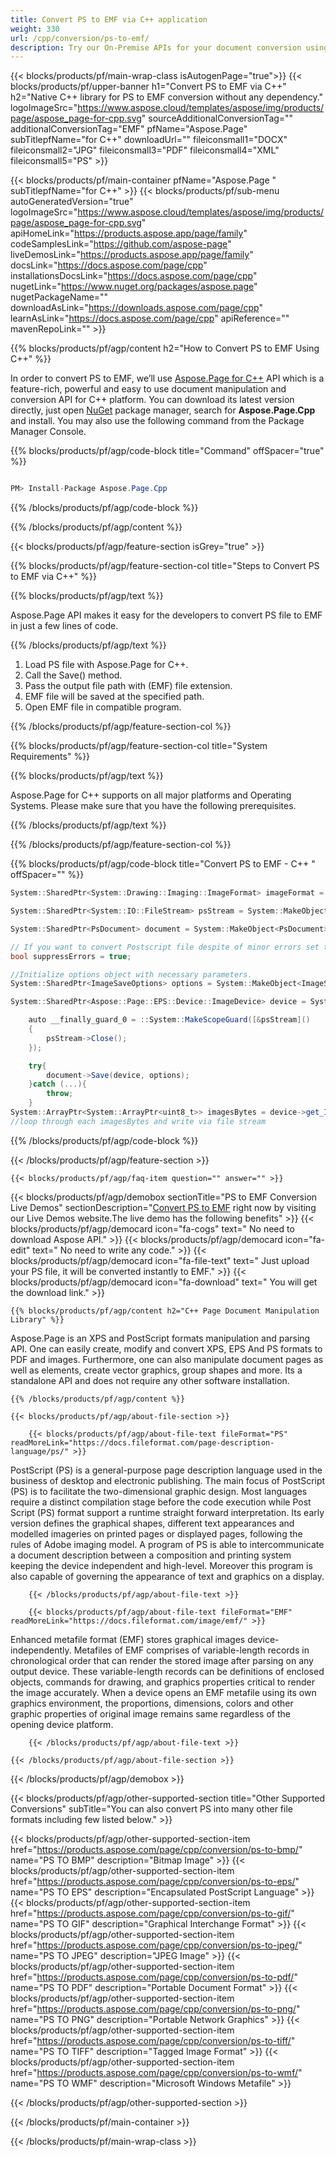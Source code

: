 ```yaml
---
title: Convert PS to EMF via C++ application 
weight: 330
url: /cpp/conversion/ps-to-emf/ 
description: Try our On-Premise APIs for your document conversion using C++ Runtime Environment for Windows 32 bit, Windows 64 bit and Linux 64 bit.
---
```


{{< blocks/products/pf/main-wrap-class isAutogenPage="true">}}
{{< blocks/products/pf/upper-banner h1="Convert PS to EMF via C++" h2="Native C++ library for PS to EMF conversion without any dependency." logoImageSrc="https://www.aspose.cloud/templates/aspose/img/products/page/aspose_page-for-cpp.svg" sourceAdditionalConversionTag="" additionalConversionTag="EMF" pfName="Aspose.Page" subTitlepfName="for C++" downloadUrl="" fileiconsmall1="DOCX" fileiconsmall2="JPG" fileiconsmall3="PDF" fileiconsmall4="XML" fileiconsmall5="PS" >}}

{{< blocks/products/pf/main-container pfName="Aspose.Page " subTitlepfName="for C++" >}}
{{< blocks/products/pf/sub-menu autoGeneratedVersion="true" logoImageSrc="https://www.aspose.cloud/templates/aspose/img/products/page/aspose_page-for-cpp.svg" apiHomeLink="https://products.aspose.app/page/family" codeSamplesLink="https://github.com/aspose-page" liveDemosLink="https://products.aspose.app/page/family" docsLink="https://docs.aspose.com/page/cpp" installationsDocsLink="https://docs.aspose.com/page/cpp" nugetLink="https://www.nuget.org/packages/aspose.page" nugetPackageName="" downloadAsLink="https://downloads.aspose.com/page/cpp" learnAsLink="https://docs.aspose.com/page/cpp" apiReference="" mavenRepoLink="" >}}

{{% blocks/products/pf/agp/content h2="How to Convert PS to EMF Using C++" %}}

 In order to convert PS to EMF, we’ll use
 [Aspose.Page for C++](https://products.aspose.com/page/cpp) 
 API which is a feature-rich, powerful and easy to use document manipulation and conversion API for C++ platform. You can download its latest version directly, just open
 [NuGet](https://www.nuget.org/packages/aspose.page) 
 package manager, search for
 **Aspose.Page.Cpp** 
 and install. You may also use the following command from the Package Manager Console.

{{% blocks/products/pf/agp/code-block title="Command" offSpacer="true" %}}

```cs

PM> Install-Package Aspose.Page.Cpp

```

{{% /blocks/products/pf/agp/code-block %}}

{{% /blocks/products/pf/agp/content %}}

{{< blocks/products/pf/agp/feature-section isGrey="true" >}}

{{% blocks/products/pf/agp/feature-section-col title="Steps to Convert PS to EMF via C++" %}}

{{% blocks/products/pf/agp/text %}}

 Aspose.Page API makes it easy for the developers to convert PS file to EMF in just a few lines of code.

{{% /blocks/products/pf/agp/text %}}

1.  Load PS file with Aspose.Page for C++.
1.  Call the Save() method.
1.  Pass the output file path with (EMF) file extension.
1.  EMF file will be saved at the specified path.
1.  Open EMF file in compatible program.

{{% /blocks/products/pf/agp/feature-section-col %}}

{{% blocks/products/pf/agp/feature-section-col title="System Requirements" %}}

{{% blocks/products/pf/agp/text %}}

 Aspose.Page for C++ supports on all major platforms and Operating Systems. Please make sure that you have the following prerequisites.

{{% /blocks/products/pf/agp/text %}}

{{% /blocks/products/pf/agp/feature-section-col %}}

{{% blocks/products/pf/agp/code-block title="Convert PS to EMF - C++ " offSpacer="" %}}

```cs
System::SharedPtr<System::Drawing::Imaging::ImageFormat> imageFormat = System::Drawing::Imaging::ImageFormat::get_Emf();

System::SharedPtr<System::IO::FileStream> psStream = System::MakeObject<System::IO::FileStream>(u"sourceFile.ps", System::IO::FileMode::Open, System::IO::FileAccess::Read);

System::SharedPtr<PsDocument> document = System::MakeObject<PsDocument>(psStream);

// If you want to convert Postscript file despite of minor errors set this flag
bool suppressErrors = true;

//Initialize options object with necessary parameters.
System::SharedPtr<ImageSaveOptions> options = System::MakeObject<ImageSaveOptions>(suppressErrors);

System::SharedPtr<Aspose::Page::EPS::Device::ImageDevice> device = System::MakeObject<Aspose::Page::EPS::Device::ImageDevice>();

	auto __finally_guard_0 = ::System::MakeScopeGuard([&psStream]()
	{
		psStream->Close();
	});

	try{
		document->Save(device, options);
	}catch (...){
		throw;
	}
System::ArrayPtr<System::ArrayPtr<uint8_t>> imagesBytes = device->get_ImagesBytes();
//loop through each imagesBytes and write via file stream

```

{{% /blocks/products/pf/agp/code-block %}}

{{< /blocks/products/pf/agp/feature-section >}}

    {{< blocks/products/pf/agp/faq-item question="" answer="" >}}
 

<!-- aboutfile Starts -->

{{< blocks/products/pf/agp/demobox sectionTitle="PS to EMF Conversion Live Demos" sectionDescription="[Convert PS to EMF](https://products.aspose.app/page/conversion/ps-to-emf) right now by visiting our Live Demos website.The live demo has the following benefits" >}}
        {{< blocks/products/pf/agp/democard icon="fa-cogs" text=" No need to download Aspose API." >}}
        {{< blocks/products/pf/agp/democard icon="fa-edit" text=" No need to write any code." >}}
        {{< blocks/products/pf/agp/democard icon="fa-file-text" text=" Just upload your PS file, it will be converted instantly to EMF." >}}
        {{< blocks/products/pf/agp/democard icon="fa-download" text=" You will get the download link." >}}

    {{% blocks/products/pf/agp/content h2="C++ Page Document Manipulation Library" %}}

 Aspose.Page is an XPS and PostScript formats manipulation and parsing API. One can easily create, modify and convert XPS, EPS And PS formats to PDF and images. Furthermore, one can also manipulate document pages as well as elements, create vector graphics, group shapes and more. Its a standalone API and does not require any other software installation.  



    {{% /blocks/products/pf/agp/content %}}

    {{< blocks/products/pf/agp/about-file-section >}}

        {{< blocks/products/pf/agp/about-file-text fileFormat="PS" readMoreLink="https://docs.fileformat.com/page-description-language/ps/" >}}

PostScript (PS) is a general-purpose page description language used in the business of desktop and electronic publishing. The main focus of PostScript (PS) is to facilitate the two-dimensional graphic design. Most languages require a distinct compilation stage before the code execution while Post Script (PS) format support a runtime straight forward interpretation. Its early version defines the graphical shapes, different text appearances and modelled imageries on printed pages or displayed pages, following the rules of Adobe imaging model. A program of PS is able to intercommunicate a document description between a composition and printing system keeping the device independent and high-level. Moreover this program is also capable of governing the appearance of text and graphics on a display.


        {{< /blocks/products/pf/agp/about-file-text >}}

        {{< blocks/products/pf/agp/about-file-text fileFormat="EMF" readMoreLink="https://docs.fileformat.com/image/emf/" >}}

Enhanced metafile format (EMF) stores graphical images device-independently. Metafiles of EMF comprises of variable-length records in chronological order that can render the stored image after parsing on any output device. These variable-length records can be definitions of enclosed objects, commands for drawing, and graphics properties critical to render the image accurately. When a device opens an EMF metafile using its own graphics environment, the proportions, dimensions, colors and other graphic properties of original image remains same regardless of the opening device platform.


        {{< /blocks/products/pf/agp/about-file-text >}}

    {{< /blocks/products/pf/agp/about-file-section >}}

{{< /blocks/products/pf/agp/demobox >}}

<!-- aboutfile Ends -->

{{< blocks/products/pf/agp/other-supported-section title="Other Supported Conversions" subTitle="You can also convert PS into many other file formats including few listed below." >}}

{{< blocks/products/pf/agp/other-supported-section-item href="https://products.aspose.com/page/cpp/conversion/ps-to-bmp/" name="PS TO BMP" description="Bitmap Image" >}}
{{< blocks/products/pf/agp/other-supported-section-item href="https://products.aspose.com/page/cpp/conversion/ps-to-eps/" name="PS TO EPS" description="Encapsulated PostScript Language" >}}
{{< blocks/products/pf/agp/other-supported-section-item href="https://products.aspose.com/page/cpp/conversion/ps-to-gif/" name="PS TO GIF" description="Graphical Interchange Format" >}}
{{< blocks/products/pf/agp/other-supported-section-item href="https://products.aspose.com/page/cpp/conversion/ps-to-jpeg/" name="PS TO JPEG" description="JPEG Image" >}}
{{< blocks/products/pf/agp/other-supported-section-item href="https://products.aspose.com/page/cpp/conversion/ps-to-pdf/" name="PS TO PDF" description="Portable Document Format" >}}
{{< blocks/products/pf/agp/other-supported-section-item href="https://products.aspose.com/page/cpp/conversion/ps-to-png/" name="PS TO PNG" description="Portable Network Graphics" >}}
{{< blocks/products/pf/agp/other-supported-section-item href="https://products.aspose.com/page/cpp/conversion/ps-to-tiff/" name="PS TO TIFF" description="Tagged Image Format" >}}
{{< blocks/products/pf/agp/other-supported-section-item href="https://products.aspose.com/page/cpp/conversion/ps-to-wmf/" name="PS TO WMF" description="Microsoft Windows Metafile" >}}

{{< /blocks/products/pf/agp/other-supported-section >}}

{{< /blocks/products/pf/main-container >}}
    
{{< /blocks/products/pf/main-wrap-class >}}
